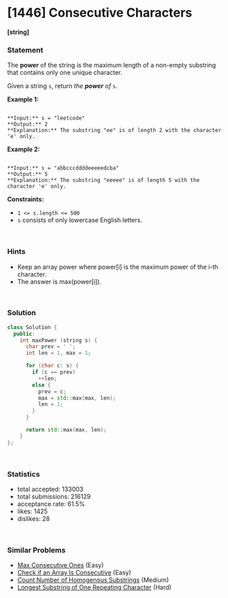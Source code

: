 # [1446] Consecutive Characters

**[string]**

### Statement

The **power** of the string is the maximum length of a non-empty substring that contains only one unique character.

Given a string `s`, return *the **power** of* `s`.


**Example 1:**

```

**Input:** s = "leetcode"
**Output:** 2
**Explanation:** The substring "ee" is of length 2 with the character 'e' only.

```

**Example 2:**

```

**Input:** s = "abbcccddddeeeeedcba"
**Output:** 5
**Explanation:** The substring "eeeee" is of length 5 with the character 'e' only.

```

**Constraints:**
* `1 <= s.length <= 500`
* `s` consists of only lowercase English letters.


<br>

### Hints

- Keep an array power where power[i] is the maximum power of the i-th character.
- The answer is max(power[i]).

<br>

### Solution

```cpp
class Solution {
  public:
    int maxPower (string s) {
      char prev = ' ';
      int len = 1, max = 1;

      for (char c: s) {
        if (c == prev)
          ++len;
        else {
          prev = c;
          max = std::max(max, len);
          len = 1;
        }
      }

      return std::max(max, len);
    }
};
```

<br>

### Statistics

- total accepted: 133003
- total submissions: 216129
- acceptance rate: 61.5%
- likes: 1425
- dislikes: 28

<br>

### Similar Problems

- [Max Consecutive Ones](https://leetcode.com/problems/max-consecutive-ones) (Easy)
- [Check if an Array Is Consecutive](https://leetcode.com/problems/check-if-an-array-is-consecutive) (Easy)
- [Count Number of Homogenous Substrings](https://leetcode.com/problems/count-number-of-homogenous-substrings) (Medium)
- [Longest Substring of One Repeating Character](https://leetcode.com/problems/longest-substring-of-one-repeating-character) (Hard)
